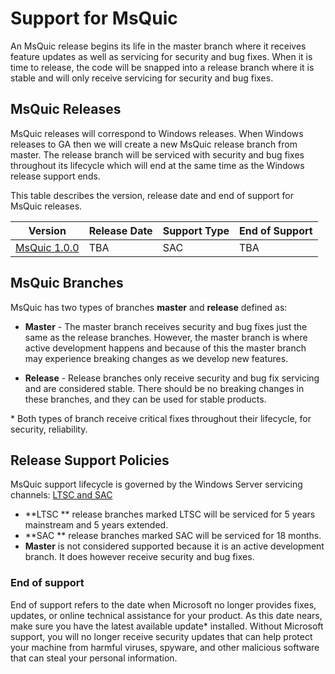 # Support for MsQuic

An MsQuic release begins its life in the master branch where it receives feature updates as well as servicing for security and bug fixes. When it is time to release, the code will be snapped into a release branch where it is stable and will only receive servicing for security and bug fixes. 

## MsQuic Releases

MsQuic releases will correspond to Windows releases. When Windows releases to GA then we will create a new MsQuic release branch from master. The release branch will be serviced with security and bug fixes throughout its lifecycle which will end at the same time as the Windows release support ends.

This table describes the version, release date and end of support for MsQuic releases.

|  Version  |  Release Date | Support Type | End of Support |
| -- | -- | -- | -- |
| [MsQuic 1.0.0](https://techcommunity.microsoft.com/t5/networking-blog/bg-p/NetworkingBlog) | TBA | SAC | TBA |


## MsQuic Branches

MsQuic has two types of branches **master** and **release** defined as:

* **Master** - The master branch receives security and bug fixes just the same as the release branches. However, the master branch is where active development happens and because of this the master branch may experience breaking changes as we develop new features. 

* **Release** - Release branches only receive security and bug fix servicing and are considered stable. There should be no breaking changes in these branches, and they can be used for stable products.

\* Both types of branch receive critical fixes throughout their lifecycle, for security, reliability.

## Release Support Policies

MsQuic support lifecycle is governed by the Windows Server servicing channels: [LTSC and SAC](https://docs.microsoft.com/en-us/windows-server/get-started-19/servicing-channels-19)

* **LTSC ** release branches marked LTSC will be serviced for 5 years mainstream and 5 years extended.
* **SAC ** release branches marked SAC will be serviced for 18 months.
* **Master** is not considered supported because it is an active development branch. It does however receive security and bug fixes.

### End of support

End of support refers to the date when Microsoft no longer provides fixes, updates, or online technical assistance for your product. As this date nears, make sure you have the latest available update\* installed. Without Microsoft support, you will no longer receive security updates that can help protect your machine from harmful viruses, spyware, and other malicious software that can steal your personal information.
